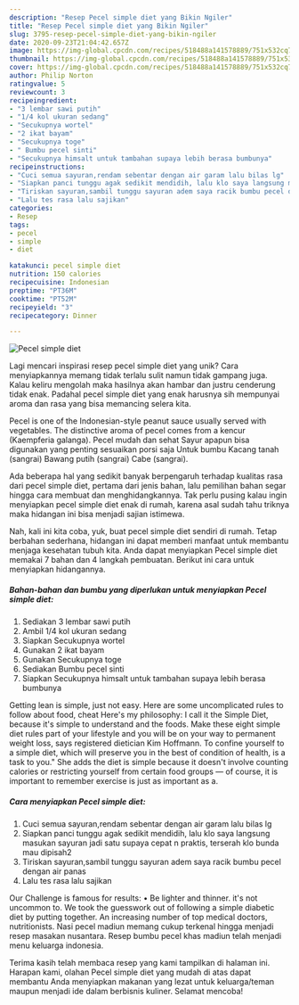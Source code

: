 ```yaml
---
description: "Resep Pecel simple diet yang Bikin Ngiler"
title: "Resep Pecel simple diet yang Bikin Ngiler"
slug: 3795-resep-pecel-simple-diet-yang-bikin-ngiler
date: 2020-09-23T21:04:42.657Z
image: https://img-global.cpcdn.com/recipes/518488a141578889/751x532cq70/pecel-simple-diet-foto-resep-utama.jpg
thumbnail: https://img-global.cpcdn.com/recipes/518488a141578889/751x532cq70/pecel-simple-diet-foto-resep-utama.jpg
cover: https://img-global.cpcdn.com/recipes/518488a141578889/751x532cq70/pecel-simple-diet-foto-resep-utama.jpg
author: Philip Norton
ratingvalue: 5
reviewcount: 3
recipeingredient:
- "3 lembar sawi putih"
- "1/4 kol ukuran sedang"
- "Secukupnya wortel"
- "2 ikat bayam"
- "Secukupnya toge"
- " Bumbu pecel sinti"
- "Secukupnya himsalt untuk tambahan supaya lebih berasa bumbunya"
recipeinstructions:
- "Cuci semua sayuran,rendam sebentar dengan air garam lalu bilas lg"
- "Siapkan panci tunggu agak sedikit mendidih, lalu klo saya langsung masukan sayuran jadi satu supaya cepat n praktis, terserah klo bunda mau dipisah2"
- "Tiriskan sayuran,sambil tunggu sayuran adem saya racik bumbu pecel dengan air panas"
- "Lalu tes rasa lalu sajikan"
categories:
- Resep
tags:
- pecel
- simple
- diet

katakunci: pecel simple diet 
nutrition: 150 calories
recipecuisine: Indonesian
preptime: "PT36M"
cooktime: "PT52M"
recipeyield: "3"
recipecategory: Dinner

---
```



![Pecel simple diet](https://img-global.cpcdn.com/recipes/518488a141578889/751x532cq70/pecel-simple-diet-foto-resep-utama.jpg)

Lagi mencari inspirasi resep pecel simple diet yang unik? Cara menyiapkannya memang tidak terlalu sulit namun tidak gampang juga. Kalau keliru mengolah maka hasilnya akan hambar dan justru cenderung tidak enak. Padahal pecel simple diet yang enak harusnya sih mempunyai aroma dan rasa yang bisa memancing selera kita.

Pecel is one of the Indonesian-style peanut sauce usually served with vegetables. The distinctive aroma of pecel comes from a kencur (Kaempferia galanga). Pecel mudah dan sehat Sayur apapun bisa digunakan yang penting sesuaikan porsi saja Untuk bumbu Kacang tanah (sangrai) Bawang putih (sangrai) Cabe (sangrai).

Ada beberapa hal yang sedikit banyak berpengaruh terhadap kualitas rasa dari pecel simple diet, pertama dari jenis bahan, lalu pemilihan bahan segar hingga cara membuat dan menghidangkannya. Tak perlu pusing kalau ingin menyiapkan pecel simple diet enak di rumah, karena asal sudah tahu triknya maka hidangan ini bisa menjadi sajian istimewa.


Nah, kali ini kita coba, yuk, buat pecel simple diet sendiri di rumah. Tetap berbahan sederhana, hidangan ini dapat memberi manfaat untuk membantu menjaga kesehatan tubuh kita. Anda dapat menyiapkan Pecel simple diet memakai 7 bahan dan 4 langkah pembuatan. Berikut ini cara untuk menyiapkan hidangannya.

<!--inarticleads1-->

##### Bahan-bahan dan bumbu yang diperlukan untuk menyiapkan Pecel simple diet:

1. Sediakan 3 lembar sawi putih
1. Ambil 1/4 kol ukuran sedang
1. Siapkan Secukupnya wortel
1. Gunakan 2 ikat bayam
1. Gunakan Secukupnya toge
1. Sediakan  Bumbu pecel sinti
1. Siapkan Secukupnya himsalt untuk tambahan supaya lebih berasa bumbunya


Getting lean is simple, just not easy. Here are some uncomplicated rules to follow about food, cheat Here&#39;s my philosophy: I call it the Simple Diet, because it&#39;s simple to understand and the foods. Make these eight simple diet rules part of your lifestyle and you will be on your way to permanent weight loss, says registered dietician Kim Hoffmann. To confine yourself to a simple diet, which will preserve you in the best of condition of health, is a task to you.&#34; She adds the diet is simple because it doesn&#39;t involve counting calories or restricting yourself from certain food groups — of course, it is important to remember exercise is just as important as a. 

<!--inarticleads2-->

##### Cara menyiapkan Pecel simple diet:

1. Cuci semua sayuran,rendam sebentar dengan air garam lalu bilas lg
1. Siapkan panci tunggu agak sedikit mendidih, lalu klo saya langsung masukan sayuran jadi satu supaya cepat n praktis, terserah klo bunda mau dipisah2
1. Tiriskan sayuran,sambil tunggu sayuran adem saya racik bumbu pecel dengan air panas
1. Lalu tes rasa lalu sajikan


Our Challenge is famous for results: • Be lighter and thinner. it&#39;s not uncommon to. We took the guesswork out of following a simple diabetic diet by putting together. An increasing number of top medical doctors, nutritionists. Nasi pecel madiun memang cukup terkenal hingga menjadi resep masakan nusantara. Resep bumbu pecel khas madiun telah menjadi menu keluarga indonesia. 

Terima kasih telah membaca resep yang kami tampilkan di halaman ini. Harapan kami, olahan Pecel simple diet yang mudah di atas dapat membantu Anda menyiapkan makanan yang lezat untuk keluarga/teman maupun menjadi ide dalam berbisnis kuliner. Selamat mencoba!

